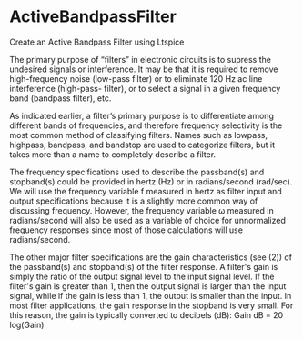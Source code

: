 # ActiveBandpassFilter
Create an Active Bandpass Filter using Ltspice
  
  The primary purpose of “filters” in electronic circuits is to supress the undesired
signals or interference. It may be that it is required to remove high-frequency
noise (low-pass filter) or to eliminate 120 Hz ac line interference (high-pass-
filter), or to select a signal in a given frequency band (bandpass filter), etc.

  As indicated earlier, a filter’s primary purpose is to differentiate among different
bands of frequencies, and therefore frequency selectivity is the most common
method of classifying filters. Names such as lowpass, highpass, bandpass, and
bandstop are used to categorize filters, but it takes more than a name to
completely describe a filter.


  The frequency specifications used to describe the passband(s) and
stopband(s) could be provided in hertz (Hz) or in radians/second (rad/sec). We
will use the frequency variable f measured in hertz as filter input and output
specifications because it is a slightly more common way of discussing frequency.
However, the frequency variable ω measured in radians/second will also be used
as a variable of choice for unnormalized frequency responses since most of those
calculations will use radians/second.

  The other major filter specifications are the gain characteristics (see (2)) of
the passband(s) and stopband(s) of the filter response. A filter's gain is simply the
ratio of the output signal level to the input signal level. If the filter's gain is
greater than 1, then the output signal is larger than the input signal, while if the
gain is less than 1, the output is smaller than the input. In most filter
applications, the gain response in the stopband is very small. For this reason,
the gain is typically converted to decibels (dB):
Gain dB = 20 log(Gain)
